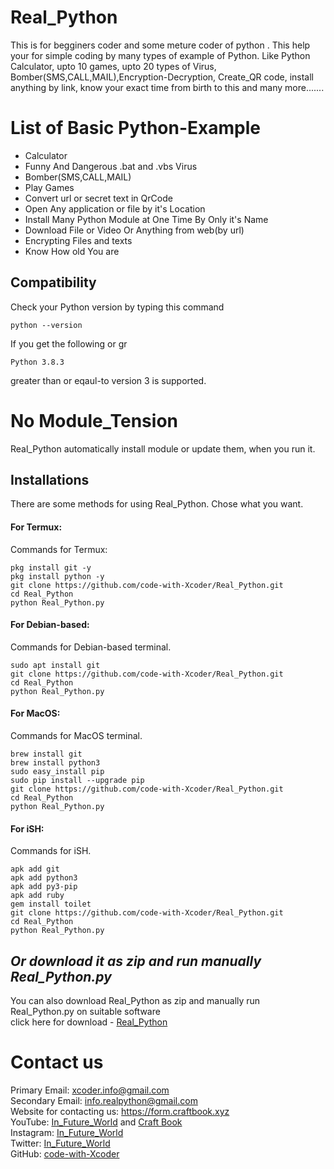 # Real_Python
This is for begginers coder and some meture coder of python . This help your for simple coding by many types of example of Python. Like Python Calculator, upto 10 games, upto 20 types of Virus, Bomber(SMS,CALL,MAIL),Encryption-Decryption, Create_QR code, install anything by link, know your exact time from birth to this and many more....... 
# List of Basic Python-Example
- Calculator
- Funny And Dangerous .bat and .vbs Virus
- Bomber(SMS,CALL,MAIL)
- Play Games
- Convert url or secret text in QrCode
- Open Any application or file by it's Location
- Install Many Python Module at One Time By Only it's Name
- Download File or Video Or Anything from web(by url)
- Encrypting Files and texts
- Know How old You are
## Compatibility
Check your Python version by typing this command
```shell script
python --version
```
If you get the following or gr
```shell script
Python 3.8.3
```
greater than or eqaul-to version 3 is supported.
# No Module_Tension
Real_Python automatically install module or update them, when you run it. 
## Installations
There are some methods for using Real_Python.
Chose what you want.
#### For Termux:
Commands for Termux:
```shell script
pkg install git -y 
pkg install python -y 
git clone https://github.com/code-with-Xcoder/Real_Python.git
cd Real_Python
python Real_Python.py
```

#### For Debian-based:
Commands for Debian-based terminal.
```shell script
sudo apt install git
git clone https://github.com/code-with-Xcoder/Real_Python.git
cd Real_Python
python Real_Python.py
```

#### For MacOS:
Commands for MacOS terminal.
```shell script
brew install git
brew install python3
sudo easy_install pip
sudo pip install --upgrade pip
git clone https://github.com/code-with-Xcoder/Real_Python.git
cd Real_Python
python Real_Python.py
```
#### For iSH:

Commands for iSH.
```shell script
apk add git
apk add python3
apk add py3-pip
apk add ruby
gem install toilet
git clone https://github.com/code-with-Xcoder/Real_Python.git
cd Real_Python
python Real_Python.py
```
## **_Or download it as zip and run manually Real_Python.py_**
You can also download Real_Python as zip and manually run Real_Python.py on suitable software <br />
click here for download - [Real_Python](https://github.com/code-with-Xcoder/Real_Python/archive/refs/heads/master.zip)

# Contact us
Primary Email: xcoder.info@gmail.com <br />
Secondary Email: info.realpython@gmail.com <br />
Website for contacting us: https://form.craftbook.xyz <br />
YouTube: [In_Future_World](https://www.youtube.com/channel/UCh5_VB1guUcc0mWAOc7etrA) and [Craft Book](https://www.youtube.com/channel/UCWjay1fq6WaL_svEhQ68XMg) <br />
Instagram: [In_Future_World](https://www.instagram.com/in_future_world/) <br />
Twitter: [In_Future_World](https://twitter.com/In_future_world) <br />
GitHub: [code-with-Xcoder](https://github.com/code-with-Xcoder) <br />

